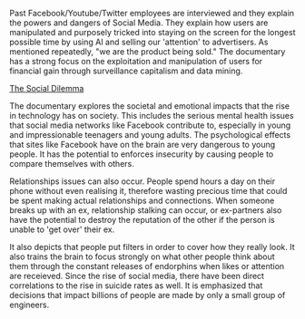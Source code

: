 Past Facebook/Youtube/Twitter employees are interviewed and they explain the powers and dangers of Social Media. They explain how users are manipulated and purposely tricked into staying on the screen for the longest possible time by using AI and selling our 'attention' to advertisers. As mentioned repeatedly, "we are the product being sold." The documentary has a strong focus on the exploitation and manipulation of users for financial gain through surveillance capitalism and data mining.

[The Social Dilemma](https://en.wikipedia.org/wiki/The_Social_Dilemma)

The documentary explores the societal and emotional impacts that the rise in technology has on society. This includes the serious mental health issues that social media networks like Facebook contribute to, especially in young and impressionable teenagers and young adults. The psychological effects that sites like Facebook have on the brain are very dangerous to young people. It has the potential to enforces insecurity by causing people to compare themselves with others. 

Relationships issues can also occur. People spend hours a day on their phone without even realising it, therefore wasting precious time that could be spent making actual relationships and connections. When someone breaks up with an ex, relationship stalking can occur, or ex-partners also have the potential to destroy the reputation of the other if the person is unable to 'get over' their ex. 

It also depicts that people put filters in order to cover how they really look. It also trains the brain to focus strongly on what other people think about them through the constant releases of endorphins when likes or attention are receieved. Since the rise of social media, there have been direct correlations to the rise in suicide rates as well. It is emphasized that decisions that impact billions of people are made by only a small group of engineers.